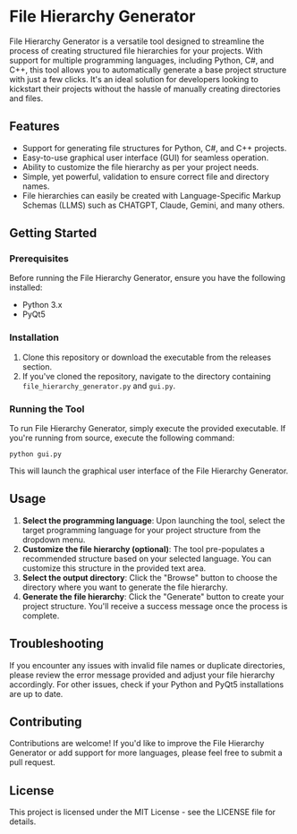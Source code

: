 # File Hierarchy Generator

File Hierarchy Generator is a versatile tool designed to streamline the process of creating structured file hierarchies for your projects. With support for multiple programming languages, including Python, C#, and C++, this tool allows you to automatically generate a base project structure with just a few clicks. It's an ideal solution for developers looking to kickstart their projects without the hassle of manually creating directories and files.

## Features

- Support for generating file structures for Python, C#, and C++ projects.
- Easy-to-use graphical user interface (GUI) for seamless operation.
- Ability to customize the file hierarchy as per your project needs.
- Simple, yet powerful, validation to ensure correct file and directory names.
- File hierarchies can easily be created with Language-Specific Markup Schemas (LLMS) such as CHATGPT, Claude, Gemini, and many others.

## Getting Started

### Prerequisites

Before running the File Hierarchy Generator, ensure you have the following installed:

- Python 3.x
- PyQt5

### Installation

1. Clone this repository or download the executable from the releases section.
2. If you've cloned the repository, navigate to the directory containing `file_hierarchy_generator.py` and `gui.py`.

### Running the Tool

To run File Hierarchy Generator, simply execute the provided executable. If you're running from source, execute the following command:

```
python gui.py
```

This will launch the graphical user interface of the File Hierarchy Generator.

## Usage

1. **Select the programming language**: Upon launching the tool, select the target programming language for your project structure from the dropdown menu.
2. **Customize the file hierarchy (optional)**: The tool pre-populates a recommended structure based on your selected language. You can customize this structure in the provided text area.
3. **Select the output directory**: Click the "Browse" button to choose the directory where you want to generate the file hierarchy.
4. **Generate the file hierarchy**: Click the "Generate" button to create your project structure. You'll receive a success message once the process is complete.

## Troubleshooting

If you encounter any issues with invalid file names or duplicate directories, please review the error message provided and adjust your file hierarchy accordingly. For other issues, check if your Python and PyQt5 installations are up to date.

## Contributing

Contributions are welcome! If you'd like to improve the File Hierarchy Generator or add support for more languages, please feel free to submit a pull request.

## License

This project is licensed under the MIT License - see the LICENSE file for details.
